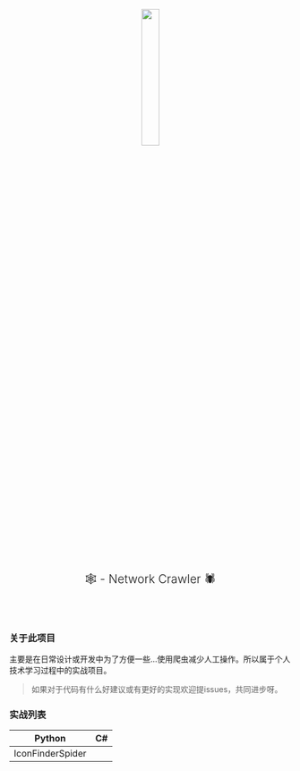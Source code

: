 <p align="center">
<img src="https://i.loli.net/2021/02/22/Yxuj3divSfaV7bA.png" alt=""  width=25% height=25%>
<h2 style="text-align: center; font-weight: 300;">🕸️ - Network Crawler 🕷️</h2>
<p><img src="https://img.shields.io/appveyor/build/FreeXMelody/NetworkCrawler?style=for-the-badge" alt=""></p>
<p align="center">
<img src="https://img.shields.io/github/languages/top/FreeXMelody/NetworkCrawler?style=for-the-badge" alt="">
<img src="https://img.shields.io/bitbucket/issues/FreeXMelody/NetworkCrawler?style=for-the-badge" alt="">
</p>
</p>

### 关于此项目
主要是在日常设计或开发中为了方便一些...使用爬虫减少人工操作。所以属于个人技术学习过程中的实战项目。
> 如果对于代码有什么好建议或有更好的实现欢迎提issues，共同进步呀。

### 实战列表
|      Python      |  C#  |
| :--------------: | :--: |
| IconFinderSpider |      |

